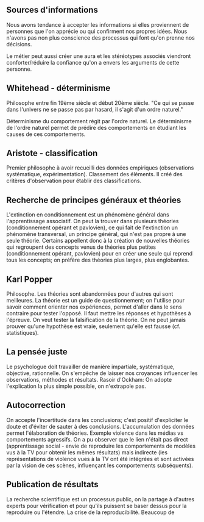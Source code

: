 
## Sources d'informations
Nous avons tendance à accepter les informations si elles proviennent de personnes que l'on apprécie ou qui confirment nos propres idées.
Nous n'avons pas non plus conscience des processus qui font qu'on prenne nos décisions.

Le métier peut aussi créer une aura et les stéréotypes associés viendront conforter/réduire la confiance qu'on a envers les arguments de cette personne.

## Whitehead - déterminisme
Philosophe entre fin 19ème siècle et début 20ème siècle.
"Ce qui se passe dans l'univers ne se passe pas par hasard, il s'agit d'un ordre naturel."

Déterminisme du comportement régit par l'ordre naturel.
Le déterminisme de l'ordre naturel permet de prédire des comportements en étudiant les causes de ces comportements.

## Aristote - classification
Premier philosophe à avoir recueilli des données empiriques (observations systématique, expérimentation). Classement des éléments. Il créé des critères d'observation pour établir des classifications.

## Recherche de principes généraux et théories
L'extinction en conditionnement est un phénomène général dans l'apprentissage associatif. On peut la trouver dans plusieurs théories (conditionnement opérant et pavlovien), ce qui fait de l'extinction un phénomène transversal, un principe général, qui n'est pas propre à une seule théorie.
Certains appellent donc à la création de nouvelles théories qui regroupent des concepts venus de théories plus petites (conditionnement opérant, pavlovien) pour en créer une seule qui reprend tous les concepts; on préfère des théories plus larges, plus englobantes.

## Karl Popper
Philosophe.
Les théories sont abandonnées pour d'autres qui sont meilleures. La théorie est un guide de questionnement; on l'utilise pour savoir comment orienter nos expériences, permet d'aller dans le sens contraire pour tester l'opposé.
Il faut mettre les réponses et hypothèses à l'épreuve. On veut tester la falsification de la théorie. On ne peut jamais prouver qu'une hypothèse est vraie, seulement qu'elle est fausse (cf. statistiques).

## La pensée juste
Le psychologue doit travailler de manière impartiale, systématique, objective, rationnelle. On s'empêche de laisser nos croyances influencer les observations, méthodes et résultats.
Rasoir d'Ockham: On adopte l'explication la plus simple possible, on n'extrapole pas.

## Autocorrection
On accepte l'incertitude dans les conclusions; c'est positif d'expliciter le doute et d'éviter de sauter à des conclusions.
L'accumulation des données permet l'élaboration de théories. 
Exemple violence dans les médias vs comportements agressifs. On a pu observer que le lien n'était pas direct (apprentissage social - envie de reproduire les comportements de modèles vus à la TV pour obtenir les mêmes résultats) mais indirecte (les représentations de violence vues à la TV ont été intégrées et sont activées par la vision de ces scènes, influençant les comportements subséquents).

## Publication de résultats
La recherche scientifique est un processus public, on la partage à d'autres experts pour vérification et pour qu'ils puissent se baser dessus pour la reproduire ou l'étendre.
La crise de la reproducibilité. Beaucoup de 

